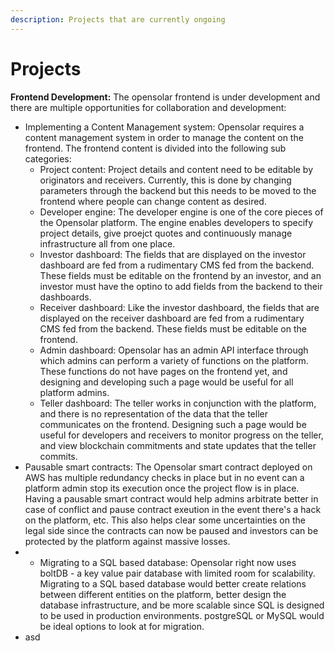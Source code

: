 ```yaml
---
description: Projects that are currently ongoing
---
```


# Projects

**Frontend Development:** The opensolar frontend is under development and there are multiple opportunities for collaboration and development:

* Implementing a Content Management system: Opensolar requires a content management system in order to manage the content on the frontend. The frontend content is divided into the following sub categories:
  * Project content: Project details and content need to be editable by originators and receivers. Currently, this is done by changing parameters through the backend but this needs to be moved to the frontend where people can change content as desired.
  * Developer engine: The developer engine is one of the core pieces of the Opensolar platform. The engine enables developers to specify project details, give proejct quotes and continuously manage infrastructure all from one place.
  * Investor dashboard: The fields that are displayed on the investor dashboard are fed from a rudimentary CMS fed from the backend. These fields must be editable on the frontend by an investor, and an investor must have the optino to add fields from the backend to their dashboards.
  * Receiver dashboard: Like the investor dashboard, the fields that are displayed on the receiver dashboard are fed from a rudimentary CMS fed from the backend. These fields must be editable on the frontend.
  * Admin dashboard: Opensolar has an admin API interface through which admins can perform a variety of functions on the platform. These functions do not have pages on the frontend yet, and designing and developing such a page would be useful for all platform admins.
  * Teller dashboard: The teller works in conjunction with the platform, and there is no representation of the data that the teller communicates on the frontend. Designing such a page would be useful for developers and receivers to monitor progress on the teller, and view blockchain commitments and state updates that the teller commits.
* Pausable smart contracts: The Opensolar smart contract deployed on AWS has multiple redundancy checks in place but in no event can a platform admin stop its execution once the project flow is in place. Having a pausable smart contract would help admins arbitrate better in case of conflict and pause contract exeution in the event there's a hack on the platform, etc. This also helps clear some uncertainties on the legal side since the contracts can now be paused and investors can be protected by the platform against massive losses.
* * Migrating to a SQL based database: Opensolar right now uses boltDB - a key value pair database with limited room for scalability. Migrating to a SQL based database would better create relations between different entities on the platform, better design the database infrastructure, and be more scalable since SQL is designed to be used in production environments. postgreSQL or MySQL would be ideal options to look at for migration.
* asd

